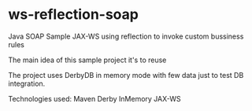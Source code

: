 # ws-reflection-soap
Java SOAP Sample JAX-WS using reflection to invoke custom bussiness rules

The main idea of this sample project it's to reuse  

The project uses DerbyDB in memory mode with few data just to test DB integration.

Technologies used:
  Maven
  Derby InMemory
  JAX-WS
  
